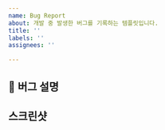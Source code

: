 ```yaml
---
name: Bug Report
about: 개발 중 발생한 버그를 기록하는 템플릿입니다.
title: ''
labels: ''
assignees: ''

---
```


## 🚨 버그 설명


## 스크린샷
